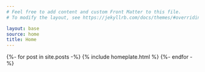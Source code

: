 ```yaml
---
# Feel free to add content and custom Front Matter to this file.
# To modify the layout, see https://jekyllrb.com/docs/themes/#overriding-theme-defaults

layout: base
source: home
title: Home
---
```


{%- for post in site.posts -%}
  {% include homeplate.html %}
{%- endfor -%}